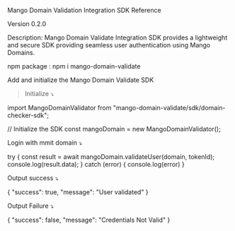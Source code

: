 Mango Domain Validation Integration SDK Reference

Version 0.2.0

Description: Mango Domain Validate Integration SDK provides a lightweight and secure SDK providing seamless user authentication using Mango Domains.

npm package : npm i mango-domain-validate

Add and initialize the Mango Domain Validate SDK

> Initialize ⤵️

import MangoDomainValidator from "mango-domain-validate/sdk/domain-checker-sdk";

// Initialize the SDK
const mangoDomain = new MangoDomainValidator();

Login with mmit domain ⤵️

try {
const result = await mangoDomain.validateUser(domain, tokenId);
console.log(result.data);
} catch (error) {
console.log(error)
}

Output success ⤵️

{
"success": true,
"message": "User validated"
}

Output Failure ⤵️

{
"success": false,
"message": "Credentials Not Valid"
}

